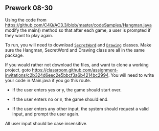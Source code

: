 ## Prework 08-30
Using the code from https://github.com/C4Q/AC3.3/blob/master/codeSamples/Hangman.java modify the main() method so that 
after each game, a user is prompted if they want to play again. 

To run, you will need to download [`SecretWord`](https://github.com/accesscode-2-1/unit-0/blob/master/in-class%20exercise%20solutions/Hangman/SecretWord.java) and [`Drawing`](https://github.com/accesscode-2-1/unit-0/blob/master/in-class%20exercise%20solutions/Hangman/Drawing.java) classes. Make sure the Hangman, SecretWord and Drawing class are all in the same package.

If you would rather not download the files, and want to clone a working project, goto https://classroom.github.com/assignment-invitations/c2b324d6eec2e5bbcf3a6b4214bc2994. You will need to write your code in Main.java if you go this route.

* If the user enters yes or y, the game should start over.

* If the user enters no or n, the game should end. 

* If the user enters any other input, the system should request a valid input, and prompt the user again.

All user input should be case insensitive.
